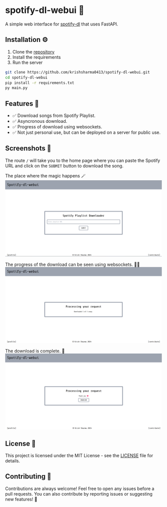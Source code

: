 # spotify-dl-webui 🎵

A simple web interface for [spotify-dl](https://github.com/SathyaBhat/spotify-dl/) that uses FastAPI.

## Installation ⚙️

1. Clone the [repository](https://github.com/krishsharma0413/spotify-dl-webui)
2. Install the requirements
3. Run the server

```bash
git clone https://github.com/krishsharma0413/spotify-dl-webui.git
cd spotify-dl-webui
pip install -r requirements.txt
py main.py
```

## Features 🎉
- ✅ Download songs from Spotify Playlist.
- ✅ Asyncronous download.
- ✅ Progress of download using websockets.
- ✅ Not just personal use, but can be deployed on a server for public use.


## Screenshots 📸

The route `/` will take you to the home page where you can paste the Spotify URL and click on the `SUBMIT` button to download the song.

The place where the magic happens 🪄
![image](./assets/homepage.png)

The progress of the download can be seen using websockets. 🫶🏻
![image](./assets/progress.png)

The download is complete. 🎉
![image](./assets/thankyou.png)


## License 📜
This project is licensed under the MIT License - see the [LICENSE](LICENSE) file for details.

## Contributing 🤝
Contributions are always welcome! Feel free to open any issues before a pull requests.
You can also contribute by reporting issues or suggesting new features! 🚀